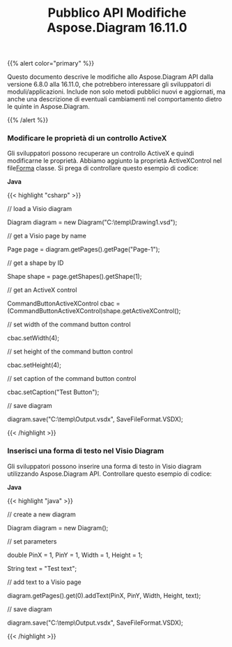 ﻿---
title: Pubblico API Modifiche Aspose.Diagram 16.11.0
type: docs
weight: 20
url: /it/java/public-api-changes-in-aspose-diagram-16-11-0/
---
{{% alert color="primary" %}} 

Questo documento descrive le modifiche allo Aspose.Diagram API dalla versione 6.8.0 alla 16.11.0, che potrebbero interessare gli sviluppatori di moduli/applicazioni. Include non solo metodi pubblici nuovi e aggiornati, ma anche una descrizione di eventuali cambiamenti nel comportamento dietro le quinte in Aspose.Diagram.

{{% /alert %}} 
### **Modificare le proprietà di un controllo ActiveX**
 Gli sviluppatori possono recuperare un controllo ActiveX e quindi modificarne le proprietà. Abbiamo aggiunto la proprietà ActiveXControl nel file[Forma](https://reference.aspose.com/diagram/java/com.aspose.diagram/shape) classe. Si prega di controllare questo esempio di codice:

**Java**

{{< highlight "csharp" >}}

 // load a Visio diagram

Diagram diagram = new Diagram("C:\\temp\\Drawing1.vsd");

// get a Visio page by name

Page page = diagram.getPages().getPage("Page-1");

// get a shape by ID

Shape shape = page.getShapes().getShape(1);

// get an ActiveX control

CommandButtonActiveXControl cbac = (CommandButtonActiveXControl)shape.getActiveXControl();

// set width of the command button control

cbac.setWidth(4);

// set height of the command button control

cbac.setHeight(4);

// set caption of the command button control

cbac.setCaption("Test Button");

// save diagram

diagram.save("C:\\temp\\Output.vsdx", SaveFileFormat.VSDX);

{{< /highlight >}}
### **Inserisci una forma di testo nel Visio Diagram**
Gli sviluppatori possono inserire una forma di testo in Visio diagram utilizzando Aspose.Diagram API. Controllare questo esempio di codice:

**Java**

{{< highlight "java" >}}

 // create a new diagram

Diagram diagram = new Diagram();

// set parameters

double PinX = 1, PinY = 1, Width = 1, Height = 1;

String text = "Test text";

// add text to a Visio page

diagram.getPages().get(0).addText(PinX, PinY, Width, Height, text);

// save diagram 

diagram.save("C:\\temp\\Output.vsdx", SaveFileFormat.VSDX);

{{< /highlight >}}
